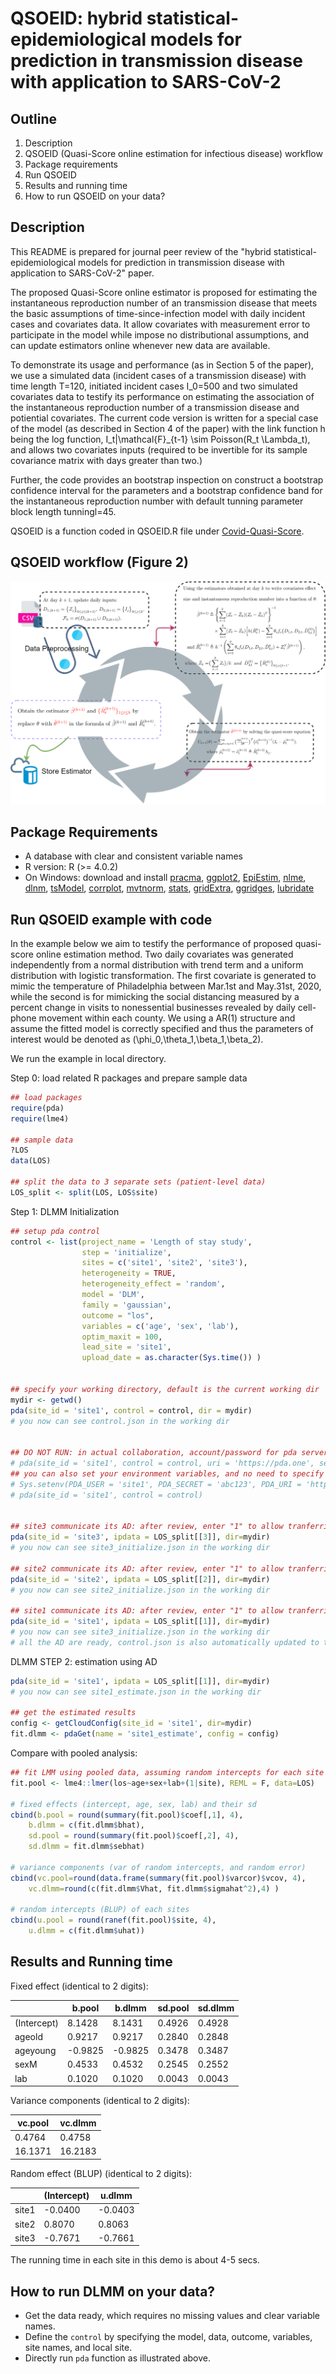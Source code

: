
QSOEID: hybrid statistical-epidemiological models for prediction in transmission disease with application to SARS-CoV-2
==============================================
  
  
## Outline
1. Description
2. QSOEID (Quasi-Score online estimation for infectious disease) workflow
3. Package requirements
4. Run QSOEID
5. Results and running time
6. How to run QSOEID on your data?
  
## Description
This README is prepared for journal peer review of the "hybrid statistical-epidemiological models for prediction in transmission disease with application to SARS-CoV-2" paper. 

The proposed Quasi-Score online estimator is proposed for estimating the instantaneous reproduction number of an transmission disease that meets the basic assumptions of time-since-infection model with daily incident cases and covariates data. It allow covariates with measurement error to participate in the model while impose no distributional assumptions, and can update estimators online whenever new data are available.

To demonstrate its usage and performance (as in Section 5 of the paper), we use a simulated data (incident cases of a transmission disease) with time length T=120, initiated incident cases I_0=500 and two simulated covariates data to testify its performance on estimating the association of the instantaneous reproduction number of a transmission disease and potiential covariates. The current code version is written for a special case of the model (as described in Section 4 of the paper) with the link function h being the log function, I_t|\mathcal{F}_{t-1} \sim Poisson(R_t \Lambda_t), and allows two covariates inputs (required to be invertible for its sample covariance matrix with days greater than two.)

Further, the code provides an bootstrap inspection on construct a bootstrap confidence interval for the parameters and a bootstrap confidence band for the instantaneous reproduction number with default tunning parameter block length tunningl=45.

QSOEID is a function coded in QSOEID.R file under [Covid-Quasi-Score](https://github.com/ChorusChow/Covid-Quasi-Score). 

## QSOEID workflow (Figure 2)
![](workflow.png)

## Package Requirements
- A database with clear and consistent variable names
- R version: R (>= 4.0.2)
- On Windows: download and install [pracma](https://CRAN.R-project.org/package=pracma), [ggplot2](https://CRAN.R-project.org/package=ggplot2), [EpiEstim](https://CRAN.R-project.org/package=EpiEstim), [nlme](https://CRAN.R-project.org/package=nlme), [dlnm](https://CRAN.R-project.org/package=dlnm), [tsModel](https://CRAN.R-project.org/package=tsModel), [corrplot](https://CRAN.R-project.org/package=corrplot), [mvtnorm](https://CRAN.R-project.org/package=mvtnorm), [stats](https://CRAN.R-project.org/package=stats), [gridExtra](https://CRAN.R-project.org/package=gridExtra), [ggridges](https://CRAN.R-project.org/package=ggridges),
[lubridate](https://CRAN.R-project.org/package=lubridate)

## Run QSOEID example with code

In the example below we aim to testify the performance of proposed quasi-score online estimation method. Two daily covariates was generated independently from a normal distribution with trend term and a uniform distribution with logistic transformation. The first covariate is generated to mimic the temperature of Philadelphia between Mar.1st and May.31st, 2020, while the second is for mimicking the social distancing measured by a percent change in visits to nonessential businesses revealed by daily cell-phone movement within each county. We using a AR(1) structure and assume the fitted model is correctly specified and thus the parameters of interest would be denoted as (\phi_0,\theta_1,\beta_1,\beta_2).

We run the example in local directory.

Step 0: load related R packages and prepare sample data

```r
## load packages
require(pda) 
require(lme4) 

## sample data
?LOS
data(LOS)  

## split the data to 3 separate sets (patient-level data)
LOS_split <- split(LOS, LOS$site)

``` 

Step 1: DLMM Initialization

```r
## setup pda control
control <- list(project_name = 'Length of stay study',
                step = 'initialize',
                sites = c('site1', 'site2', 'site3'),
                heterogeneity = TRUE,
                heterogeneity_effect = 'random',
                model = 'DLM',
                family = 'gaussian',
                outcome = "los",
                variables = c('age', 'sex', 'lab'), 
                optim_maxit = 100,
                lead_site = 'site1',
                upload_date = as.character(Sys.time()) )


## specify your working directory, default is the current working dir
mydir <- getwd()   
pda(site_id = 'site1', control = control, dir = mydir)
# you now can see control.json in the working dir


## DO NOT RUN: in actual collaboration, account/password for pda server will be assigned, thus:
# pda(site_id = 'site1', control = control, uri = 'https://pda.one', secret='abc123')
## you can also set your environment variables, and no need to specify them in pda:
# Sys.setenv(PDA_USER = 'site1', PDA_SECRET = 'abc123', PDA_URI = 'https://pda.one')
# pda(site_id = 'site1', control = control)


## site3 communicate its AD: after review, enter "1" to allow tranferring AD 
pda(site_id = 'site3', ipdata = LOS_split[[3]], dir=mydir)
# you now can see site3_initialize.json in the working dir

## site2 communicate its AD: after review, enter "1" to allow tranferring AD   
pda(site_id = 'site2', ipdata = LOS_split[[2]], dir=mydir)
# you now can see site2_initialize.json in the working dir

## site1 communicate its AD: after review, enter "1" to allow tranferring AD   
pda(site_id = 'site1', ipdata = LOS_split[[1]], dir=mydir)
# you now can see site3_initialize.json in the working dir
# all the AD are ready, control.json is also automatically updated to the next step

``` 

DLMM STEP 2: estimation using AD

```r  
pda(site_id = 'site1', ipdata = LOS_split[[1]], dir=mydir)
# you now can see site1_estimate.json in the working dir

## get the estimated results
config <- getCloudConfig(site_id = 'site1', dir=mydir)
fit.dlmm <- pdaGet(name = 'site1_estimate', config = config)
```


Compare with pooled analysis:
  
  ```r 
## fit LMM using pooled data, assuming random intercepts for each site
fit.pool <- lme4::lmer(los~age+sex+lab+(1|site), REML = F, data=LOS)

# fixed effects (intercept, age, sex, lab) and their sd 
cbind(b.pool = round(summary(fit.pool)$coef[,1], 4),
      b.dlmm = c(fit.dlmm$bhat),      
      sd.pool = round(summary(fit.pool)$coef[,2], 4),  
      sd.dlmm = fit.dlmm$sebhat)  

# variance components (var of random intercepts, and random error)
cbind(vc.pool=round(data.frame(summary(fit.pool)$varcor)$vcov, 4),
      vc.dlmm=round(c(fit.dlmm$Vhat, fit.dlmm$sigmahat^2),4) )

# random intercepts (BLUP) of each sites
cbind(u.pool = round(ranef(fit.pool)$site, 4),
      u.dlmm = c(fit.dlmm$uhat))

```


## Results and Running time

Fixed effect (identical to 2 digits):
  
  |             | b.pool  | b.dlmm  | sd.pool | sd.dlmm|
  |-------------|---------|---------|---------|--------|
  | (Intercept) | 8.1428  | 8.1431  | 0.4926  | 0.4928 |
  | ageold      | 0.9217  | 0.9217  | 0.2840  | 0.2848 |
  | ageyoung    | -0.9825 | -0.9825 | 0.3478  | 0.3487 |
  | sexM        | 0.4533  | 0.4532  | 0.2545  | 0.2552 |
  | lab         | 0.1020  | 0.1020  | 0.0043  | 0.0043 |
  
  Variance components (identical to 2 digits):
  
  |  vc.pool    | vc.dlmm |
  |-------------|---------|
  | 0.4764      | 0.4758  |
  | 16.1371     | 16.2183 |
  
  Random effect (BLUP) (identical to 2 digits):
  
  |        | (Intercept) | u.dlmm  |
  |--------|-------------|---------|
  | site1  | -0.0400     | -0.0403 |
  | site2  | 0.8070      | 0.8063  |
  | site3  | -0.7671     | -0.7661 |
  
  
  The running time in each site in this demo is about 4-5 secs. 


## How to run DLMM on your data?

* Get the data ready, which requires no missing values and clear variable names.
* Define the `control` by specifying the model, data, outcome, variables, site names, and local site.
* Directly run `pda` function as illustrated above.